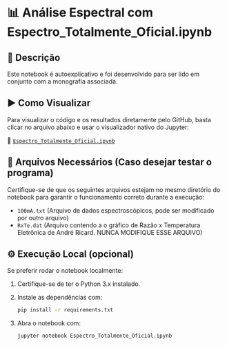 # 📊 Análise Espectral com Espectro_Totalmente_Oficial.ipynb

## 📘 Descrição

Este notebook é autoexplicativo e foi desenvolvido para ser lido em conjunto com a monografia associada.

## ▶️ Como Visualizar

Para visualizar o código e os resultados diretamente pelo GitHub, basta clicar no arquivo abaixo e usar o visualizador nativo do Jupyter:

🔗 [`Espectro_Totalmente_Oficial.ipynb`](./Espectro_Totalmente_Oficial.ipynb)

## 📁 Arquivos Necessários (Caso desejar testar o programa)

Certifique-se de que os seguintes arquivos estejam no mesmo diretório do notebook para garantir o funcionamento correto durante a execução:

- `100mA.txt` (Arquivo de dados espectroscópicos, pode ser modificado por outro arquivo)
- `RxTe.dat` (Arquivo contendo a o gráfico de Razão x Temperatura Eletrônica de André Ricard. NUNCA MODIFIQUE ESSE ARQUIVO)

## ⚙️ Execução Local (opcional)

Se preferir rodar o notebook localmente:

1. Certifique-se de ter o Python 3.x instalado.
2. Instale as dependências com:

   ```bash
   pip install -r requirements.txt

3. Abra o notebook com:

    ```bash
    jupyter notebook Espectro_Totalmente_Oficial.ipynb
